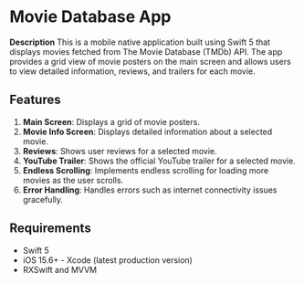 # **Movie Database App** ## 
**Description** 
This is a mobile native application built using Swift 5 that displays movies fetched from The Movie Database (TMDb) API. The app provides a grid view of movie posters on the main screen and allows users to view detailed information, reviews, and trailers for each movie. 
## **Features** 
1. **Main Screen**: Displays a grid of movie posters. 
2. **Movie Info Screen**: Displays detailed information about a selected movie. 
3. **Reviews**: Shows user reviews for a selected movie. 
4. **YouTube Trailer**: Shows the official YouTube trailer for a selected movie. 
5. **Endless Scrolling**: Implements endless scrolling for loading more movies as the user scrolls. 
6. **Error Handling**: Handles errors such as internet connectivity issues gracefully.

 ## **Requirements** 
- Swift 5 
- iOS 15.6+ - Xcode (latest production version) 
- RXSwift and MVVM
